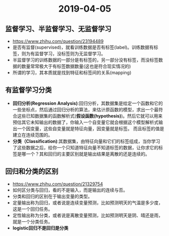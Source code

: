 <h1 style="text-align:center">2019-04-05</h1>



## 监督学习、半监督学习、无监督学习

- <https://www.zhihu.com/question/23194489>
- 是否有监督(supervised)，就看训练数据是否有标签(label)。训练数据有标签，则为有监督学习，没标签则为无监督学习。
- 半监督学习的训练数据的一部分是有标签的，另一部分没有标签，而没标签数据的数量常常极大于有标签数据数量(这也是符合现实情况的)
- 所谓的学习，其本质就是找到特征和标签间的关系(mapping)

## 有监督学习分类

- **回归分析(Regression Analysis)**:回归分析，其数据集是给定一个函数和它的一些坐标点，然后通过回归分析的算法，来估计原函数的模型，求出一个最符合这些已知数据集的函数解析式(**假设函数(hypothesis)**)。然后它就可以用来预估其它未知输出的数据了，你输入一个自变量它就会根据这个模型解析式输出一个因变量，这些自变量就是特征向量，因变量就是标签。 而且标签的值是建立在连续范围的。 
- **分类（Classification)**:其数据集，由特征向量和它们的标签组成，当你学习了这些数据之后，给你一个只知道特征向量不知道标签的数据，让你求它的标签是哪一个？其和回归的主要区别就是输出结果是离散的还是连续的。

## 回归和分类的区别
- <https://www.zhihu.com/question/21329754>
- 如何区分类与回归，看的不是输入，而是输出的连续与否。
- 分类和回归的区别在于输出变量的类型。
- 定量输出称为回归，或者说是连续变量预测，比如预测明天的气温是多少度，这是一个回归任务。
- 定性输出称为分类，或者说是离散变量预测，比如预测明天是阴、晴还是雨，就是一个分类任务。
- **logistic回归不是回归是分类**
